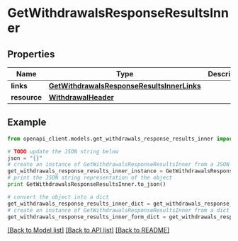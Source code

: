 # GetWithdrawalsResponseResultsInner


## Properties
Name | Type | Description | Notes
------------ | ------------- | ------------- | -------------
**links** | [**GetWithdrawalsResponseResultsInnerLinks**](GetWithdrawalsResponseResultsInnerLinks.md) |  | 
**resource** | [**WithdrawalHeader**](WithdrawalHeader.md) |  | 

## Example

```python
from openapi_client.models.get_withdrawals_response_results_inner import GetWithdrawalsResponseResultsInner

# TODO update the JSON string below
json = "{}"
# create an instance of GetWithdrawalsResponseResultsInner from a JSON string
get_withdrawals_response_results_inner_instance = GetWithdrawalsResponseResultsInner.from_json(json)
# print the JSON string representation of the object
print GetWithdrawalsResponseResultsInner.to_json()

# convert the object into a dict
get_withdrawals_response_results_inner_dict = get_withdrawals_response_results_inner_instance.to_dict()
# create an instance of GetWithdrawalsResponseResultsInner from a dict
get_withdrawals_response_results_inner_form_dict = get_withdrawals_response_results_inner.from_dict(get_withdrawals_response_results_inner_dict)
```
[[Back to Model list]](../README.md#documentation-for-models) [[Back to API list]](../README.md#documentation-for-api-endpoints) [[Back to README]](../README.md)


